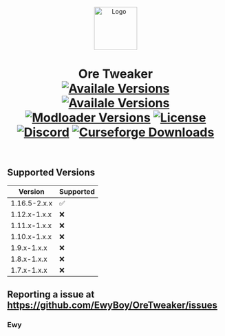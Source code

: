 <p align="center"><img src="https://media.forgecdn.net/avatars/35/543/635926311974223723.png" alt="Logo" width="100" height="100"></p>
<h1 align="center">Ore Tweaker
	<br>
	<a href="https://www.curseforge.com/minecraft/mc-mods/ore-tweaker/files">
		<img src="https://img.shields.io/badge/Supported%20Versions-MC%201.16-00c756" alt="Availale Versions"></a>
	<a href="https://www.curseforge.com/minecraft/mc-mods/ore-tweaker/files">
		<img src="https://img.shields.io/badge/Available%20for-MC%201.7,%201.8,%201.9,%201.10,%201.11,%201.12,%201.16-c70039" alt="Availale Versions"></a>
	<a href="https://www.curseforge.com/minecraft/mc-mods/ore-tweaker/files">
		<img src="https://img.shields.io/badge/Available%20for-FORGE-0669ba" alt="Modloader Versions"></a>
	<a href="https://github.com/EwyBoy/OreTweaker/blob/master/LICENSE.txt">
		<img src="https://img.shields.io/github/license/EwyBoy/OreTweaker?style=flat&color=900c3f" alt="License"></a>
	<a href="https://discord.gg/eAsSV8dXX2">
		<img src="https://img.shields.io/discord/305535757441826817?color=844685&label=Discord&style=flat" alt="Discord"></a>
	<a href="https://www.curseforge.com/minecraft/mc-mods/ore-tweaker">
		<img src="http://cf.way2muchnoise.eu/full_242436_downloads.svg" alt="Curseforge Downloads"></a>
	<br><br>
</h1>

## Supported Versions

|    Version   |      Supported     |
| ------------ | ------------------ |
| 1.16.5-2.x.x | :white_check_mark: |
| 1.12.x-1.x.x | :x:                |
| 1.11.x-1.x.x | :x:                |
| 1.10.x-1.x.x | :x:                |
|  1.9.x-1.x.x | :x:                |
|  1.8.x-1.x.x | :x:                |
|  1.7.x-1.x.x | :x:                |


## Reporting a issue at https://github.com/EwyBoy/OreTweaker/issues


### Ewy 

